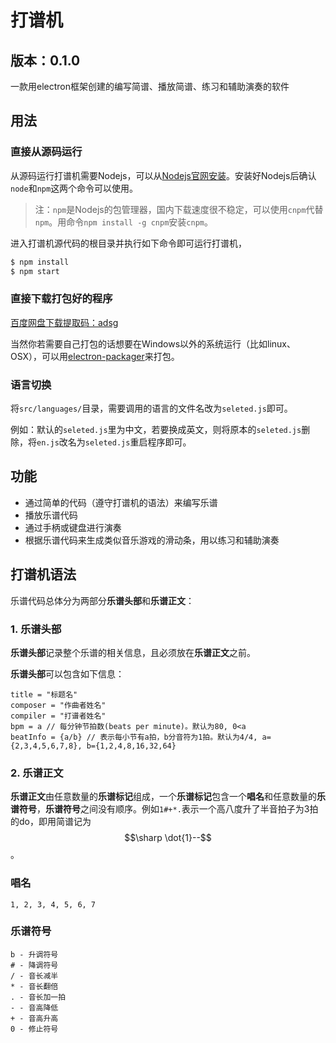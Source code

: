 # 打谱机

## 版本：0.1.0

一款用electron框架创建的编写简谱、播放简谱、练习和辅助演奏的软件

## 用法

### 直接从源码运行

从源码运行打谱机需要Nodejs，可以从[Nodejs官网安装](https://nodejs.org)。安装好Nodejs后确认```node```和```npm```这两个命令可以使用。

> 注：```npm```是Nodejs的包管理器，国内下载速度很不稳定，可以使用```cnpm```代替```npm```。用命令```npm install -g cnpm```安装```cnpm```。

进入打谱机源代码的根目录并执行如下命令即可运行打谱机，

```bash
$ npm install
$ npm start
```

### 直接下载打包好的程序

[百度网盘下载提取码：adsg](https://pan.baidu.com/s/1mMlta4AeOBzUCEECWH0PNQ)

当然你若需要自己打包的话想要在Windows以外的系统运行（比如linux、OSX），可以用[electron-packager](https://github.com/electron-userland/electron-packager)来打包。

### 语言切换

将```src/languages/```目录，需要调用的语言的文件名改为```seleted.js```即可。

例如：默认的```seleted.js```里为中文，若要换成英文，则将原本的```seleted.js```删除，将```en.js```改名为```seleted.js```重启程序即可。

## 功能

* 通过简单的代码（遵守打谱机的语法）来编写乐谱
* 播放乐谱代码
* 通过手柄或键盘进行演奏
* 根据乐谱代码来生成类似音乐游戏的滑动条，用以练习和辅助演奏

## 打谱机语法

乐谱代码总体分为两部分**乐谱头部**和**乐谱正文**：

### 1. 乐谱头部

**乐谱头部**记录整个乐谱的相关信息，且必须放在**乐谱正文**之前。

**乐谱头部**可以包含如下信息：

```
title = "标题名"
composer = "作曲者姓名"
compiler = "打谱者姓名"
bpm = a // 每分钟节拍数(beats per minute)。默认为80, 0<a
beatInfo = {a/b} // 表示每小节有a拍，b分音符为1拍。默认为4/4, a={2,3,4,5,6,7,8}, b={1,2,4,8,16,32,64}
```

### 2. 乐谱正文

**乐谱正文**由任意数量的**乐谱标记**组成，一个**乐谱标记**包含一个**唱名**和任意数量的**乐谱符号**，**乐谱符号**之间没有顺序。例如```1#+*.```表示一个高八度升了半音拍子为3拍的do，即用简谱记为$$\sharp \dot{1}--$$。

### 唱名

```
1, 2, 3, 4, 5, 6, 7
```
### 乐谱符号

```
b - 升调符号
# - 降调符号
/ - 音长减半
* - 音长翻倍
. - 音长加一拍
- - 音高降低
+ - 音高升高
0 - 修止符号
```
